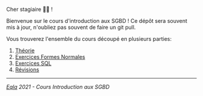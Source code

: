 Cher stagiaire :man_student: ! 

Bienvenue sur le cours d'introduction aux SGBD ! Ce dépôt sera souvent mis à jour, n'oubliez pas souvent de faire un git pull.

Vous trouverez l'ensemble du cours découpé en plusieurs parties:
1. [Théorie](Theo/Readme.md)
2. [Exercices Formes Normales](Exercices/FN/Readme.md)
3. [Exercices SQL](Exercices/Readme.md)
3. [Révisions](Exercices/Revisions.md)

---
_[Eqla](http://www.eqla.be) 2021 - Cours Introduction aux SGBD_
